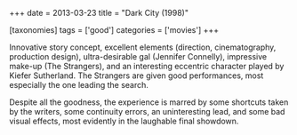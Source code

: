 +++
date = 2013-03-23
title = "Dark City (1998)"

[taxonomies]
tags = ['good']
categories = ['movies']
+++

Innovative story concept, excellent elements (direction, cinematography,
production design), ultra-desirable gal (Jennifer Connelly), impressive
make-up (The Strangers), and an interesting eccentric character played
by Kiefer Sutherland. The Strangers are given good performances, most
especially the one leading the search.

Despite all the goodness, the experience is marred by some shortcuts
taken by the writers, some continuity errors, an uninteresting lead, and
some bad visual effects, most evidently in the laughable final showdown.
